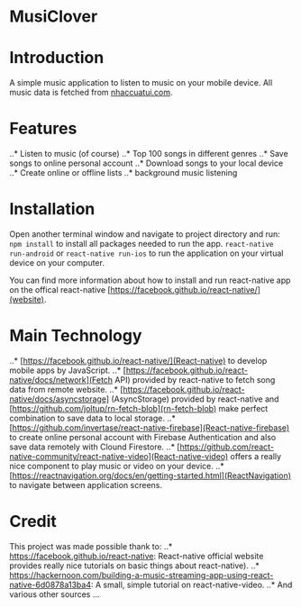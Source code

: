 # MusiClover

# Introduction
A simple music application to listen to music on your mobile device.
All music data is fetched from [nhaccuatui.com](nhaccuatui.com).

# Features
..* Listen to music (of course)
..* Top 100 songs in different genres
..* Save songs to online personal account
..* Download songs to your local device
..* Create online or offline lists
..* background music listening

# Installation
Open another terminal window and navigate to project directory and run:
`npm install` to install all packages needed to run the app.
`react-native run-android` or `react-native run-ios` to run the application on your virtual device on your computer.

You can find more information about how to install and run react-native app on the offical react-native [https://facebook.github.io/react-native/](website).

# Main Technology
..* [https://facebook.github.io/react-native/](React-native) to develop mobile apps by JavaScript. 
..* [https://facebook.github.io/react-native/docs/network](Fetch API) provided by react-native to fetch song data from remote website.
..* [https://facebook.github.io/react-native/docs/asyncstorage] (AsyncStorage) provided by react-native and [https://github.com/joltup/rn-fetch-blob](rn-fetch-blob) make perfect combination to save data to local storage.
..* [https://github.com/invertase/react-native-firebase](React-native-firebase) to create online personal account with Firebase Authentication and also save data remotely with Clound Firestore.
..* [https://github.com/react-native-community/react-native-video](React-native-video) offers a really nice component to play music or video on your device.
..* [https://reactnavigation.org/docs/en/getting-started.html](ReactNavigation) to navigate between application screens.

# Credit 
This project was made possible thank to:
..* https://facebook.github.io/react-native: React-native official website provides really nice tutorials on basic things about react-native).
..* https://hackernoon.com/building-a-music-streaming-app-using-react-native-6d0878a13ba4: A small, simple tutorial on react-native-video.
..* And various other sources ...
